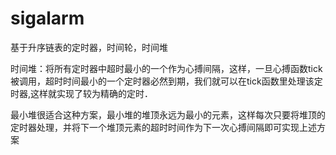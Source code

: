 # sigalarm
基于升序链表的定时器，时间轮，时间堆





时间堆：将所有定时器中超时最小的一个作为心搏间隔，这样，一旦心搏函数tick被调用，超时时间最小的一个定时器必然到期，我们就可以在tick函数里处理该定时器,这样就实现了较为精确的定时．

最小堆很适合这种方案，最小堆的堆顶永远为最小的元素，这样每次只要将堆顶的定时器处理，并将下一个堆顶元素的超时时间作为下一次心搏间隔即可实现上述方案
